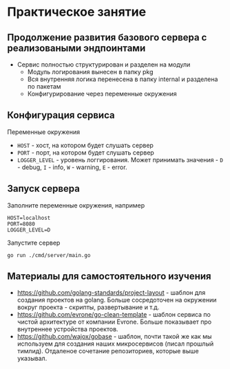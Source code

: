 # Практическое занятие 

## Продолжение развития базового сервера с реализоваными эндпоинтами
- Сервис полностью структурирован и разделен на модули
	- Модуль логирования вынесен в папку pkg
	- Вся внутренняя логика перенесена в папку internal и разделена по пакетам
	- Конфигурирование через переменные окружения

## Конфигурация сервиса
Переменные окружения
- `HOST` - хост, на котором будет слушать сервер
- `PORT` - порт, на котором будет слушать сервер
- `LOGGER_LEVEL` - уровень логгирования. Может принимать значения - `D` - debug, `I` - info, `W` - warning, `E` - error.
 
## Запуск сервера
Заполните переменные окружения, например
```shell
HOST=localhost
PORT=8080
LOGGER_LEVEL=D
```

Запустите сервер 
```shell
go run ./cmd/server/main.go
```

## Материалы для самостоятельного изучения
- https://github.com/golang-standards/project-layout - шаблон для создания проектов на golang.
Больше сосредоточен на окружении вокруг проекта - скрипты, развертывание и т.д.
- https://github.com/evrone/go-clean-template - шаблон сервиса по чистой архитектуре от компании Evrone.
Больше показывает про внутреннее устройства проектов.
- https://github.com/wajox/gobase - шаблон, почти такой же как мы используем для создания наших микросервисов (писал прошлый тимлид).
Отдаленое сочетание репозиториев, которые выше указывал.
